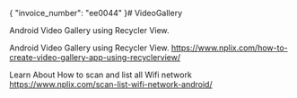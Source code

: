 {
  "invoice_number": "ee0044"
}# VideoGallery

Android Video Gallery using Recycler View.

Android Video Gallery using Recycler View. https://www.nplix.com/how-to-create-video-gallery-app-using-recyclerview/

Learn About How to scan and list all Wifi network https://www.nplix.com/scan-list-wifi-network-android/
